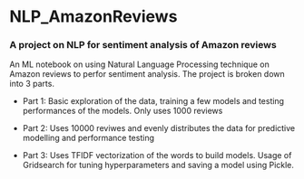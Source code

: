 # NLP_AmazonReviews
 ### A project on NLP for sentiment analysis of Amazon reviews

An ML notebook on using Natural Language Processing technique on Amazon reviews to perfor sentiment analysis. The project is broken down into 3 parts. 

* Part 1: Basic exploration of the data, training a few models and testing performances of the models. Only uses 1000 reviews

* Part 2: Uses 10000 reviwes and evenly distributes the data for predictive modelling and performance testing

* Part 3: Uses TFIDF vectorization of the words to build models. Usage of Gridsearch for tuning hyperparameters and saving a model using Pickle. 

